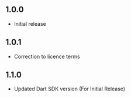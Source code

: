 ## 1.0.0

* Initial release

## 1.0.1

* Correction to licence terms


## 1.1.0

* Updated Dart SDK version (For Initial Release)